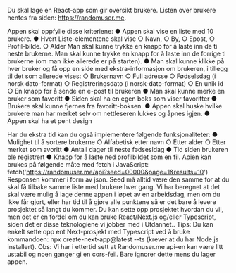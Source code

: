 Du skal lage en React-app som gir oversikt brukere. Listen over brukere hentes fra siden:
https://randomuser.me.

Appen skal oppfylle disse kriteriene:
●   Appen skal vise en liste med 10 brukere.
●   Hvert Liste-elementene skal vise
        ○ Navn,
        ○ By,
        ○ Epost,
        ○ Profil-bilde.
        ○ Alder
     Man skal kunne trykke en knapp for å laste inn de ti neste brukerne.
     Man skal kunne trykke en knapp for å laste inn de forrige ti brukerne (om man ikke
    allerede er på starten).
  ● Man skal kunne klikke på hver bruker og få opp en side med ekstra-informasjon om
  brukeren, i tillegg til det som allerede vises:
      ○ Brukernavn
      ○ Full adresse
      ○ Fødselsdag (i norsk dato-format)
      ○ Registreringsdato (i norsk-dato-format)
      ○ En unik id
      ○ En knapp for å sende en e-post til brukeren
●   Man skal kunne merke en bruker som favoritt
●   Siden skal ha en egen boks som viser favoritter
●   Brukere skal kunne fjernes fra favoritt-boksen.
●   Appen skal huske hvilke brukere man har merket selv om nettleseren lukkes og åpnes
    igjen.
●   Appen skal ha et pent design

Har du ekstra tid kan du også implementere følgende funksjonaliteter:
● Mulighet til å sortere brukerne
○ Alfabetisk etter navn
○ Etter alder
○ Etter merket som avoritt
● Antall dager til neste fødsesldag
● Tid siden brukeren ble registrert
● Knapp for å laste ned profilbildet som en fil.
Apien kan brukes på følgende måte med fetch i JavaScript:
fetch('https://randomuser.me/api?seed=00000&page=1&results=10')
Responsen kommer i form av json. Seed må alltid være den samme for at du skal få tilbake
samme liste med brukere hver gang.
Vi har beregnet at det skal være mulig å lage denne appen i løpet av en arbeidsdag, men om du
ikke får gjort, eller har tid til å gjøre alle punktene så er det bare å levere prosjektet så langt du
kommer.
Du kan sette opp prosjektet hvordan du vil, men det er en fordel om du kan bruke React/Next.js
og/eller Typescript, siden det er disse teknologiene vi jobber med i Utdannet..
Tips: Du kan enkelt sette opp ent Next-prosjekt med Typescript ved å bruke kommandoen:
npx create-next-app@latest --ts (krever at du har Node.js installert).
Obs: Vi har i ettertid sett at Randomuser.me api-en kan være litt ustabil og noen ganger gi en
cors-feil. Bare ignorer dette mens du lager appen.
